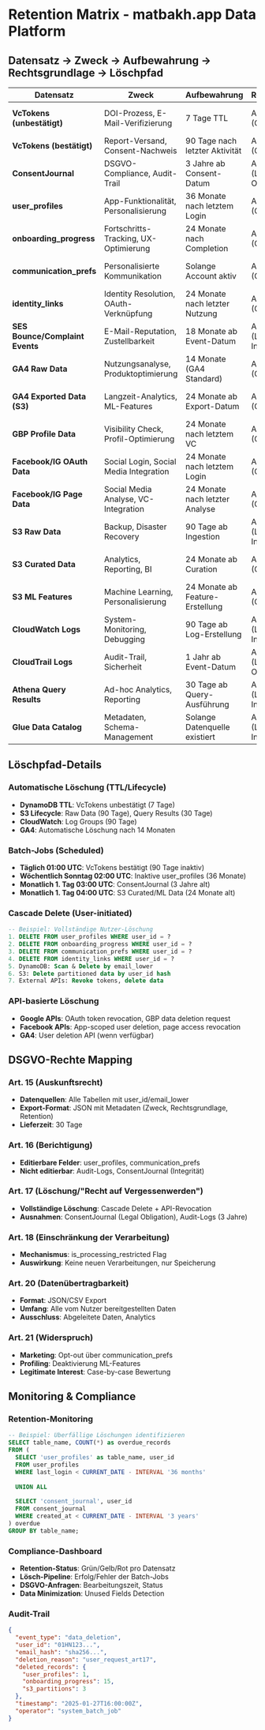 # Retention Matrix - matbakh.app Data Platform

## Datensatz → Zweck → Aufbewahrung → Rechtsgrundlage → Löschpfad

| Datensatz | Zweck | Aufbewahrung | Rechtsgrundlage | Löschpfad | PII/Non-PII | Owner |
|-----------|-------|--------------|-----------------|-----------|-------------|-------|
| **VcTokens (unbestätigt)** | DOI-Prozess, E-Mail-Verifizierung | 7 Tage TTL | Art. 6 Abs. 1 lit. a (Consent) | DynamoDB TTL automatisch | PII (email_lower, ip_start) | Legal/Compliance |
| **VcTokens (bestätigt)** | Report-Versand, Consent-Nachweis | 90 Tage nach letzter Aktivität | Art. 6 Abs. 1 lit. a (Consent) | Batch-Job täglich | PII (email_lower, ip_confirm) | Legal/Compliance |
| **ConsentJournal** | DSGVO-Compliance, Audit-Trail | 3 Jahre ab Consent-Datum | Art. 6 Abs. 1 lit. c (Legal Obligation) | Batch-Job monatlich | PII (email) | Legal/Compliance |
| **user_profiles** | App-Funktionalität, Personalisierung | 36 Monate nach letztem Login | Art. 6 Abs. 1 lit. b (Contract) | Cascade Delete Supabase | PII (email, name) | Product Team |
| **onboarding_progress** | Fortschritts-Tracking, UX-Optimierung | 24 Monate nach Completion | Art. 6 Abs. 1 lit. b (Contract) | Cascade Delete Supabase | Non-PII (steps, status) | Product Team |
| **communication_prefs** | Personalisierte Kommunikation | Solange Account aktiv | Art. 6 Abs. 1 lit. a (Consent) | Cascade Delete Supabase | Non-PII (tone, address) | Product Team |
| **identity_links** | Identity Resolution, OAuth-Verknüpfung | 24 Monate nach letzter Nutzung | Art. 6 Abs. 1 lit. b (Contract) | Cascade Delete Supabase | Non-PII (external_ids) | Product Team |
| **SES Bounce/Complaint Events** | E-Mail-Reputation, Zustellbarkeit | 18 Monate ab Event-Datum | Art. 6 Abs. 1 lit. f (Legitimate Interest) | S3 Lifecycle Policy | PII (email) | DevOps Team |
| **GA4 Raw Data** | Nutzungsanalyse, Produktoptimierung | 14 Monate (GA4 Standard) | Art. 6 Abs. 1 lit. a (Consent) | GA4 Auto-Delete | Non-PII (pseudonymisiert) | Analytics Team |
| **GA4 Exported Data (S3)** | Langzeit-Analytics, ML-Features | 24 Monate ab Export-Datum | Art. 6 Abs. 1 lit. a (Consent) | S3 Lifecycle + Partition Drop | Non-PII (client_id hash) | Analytics Team |
| **GBP Profile Data** | Visibility Check, Profil-Optimierung | 24 Monate nach letztem VC | Art. 6 Abs. 1 lit. b (Contract) | API-basierte Löschung | Non-PII (place_id, ratings) | Product Team |
| **Facebook/IG OAuth Data** | Social Login, Social Media Integration | 24 Monate nach letztem Login | Art. 6 Abs. 1 lit. a (Consent) | API-basierte Löschung | PII (email, name) | Product Team |
| **Facebook/IG Page Data** | Social Media Analyse, VC-Integration | 24 Monate nach letzter Analyse | Art. 6 Abs. 1 lit. a (Consent) | API-basierte Löschung | Non-PII (page_id, metrics) | Product Team |
| **S3 Raw Data** | Backup, Disaster Recovery | 90 Tage ab Ingestion | Art. 6 Abs. 1 lit. f (Legitimate Interest) | S3 Lifecycle Policy | Mixed (je nach Quelle) | DevOps Team |
| **S3 Curated Data** | Analytics, Reporting, BI | 24 Monate ab Curation | Art. 6 Abs. 1 lit. a (Consent) | S3 Lifecycle + Partition Drop | Non-PII (pseudonymisiert) | Analytics Team |
| **S3 ML Features** | Machine Learning, Personalisierung | 24 Monate ab Feature-Erstellung | Art. 6 Abs. 1 lit. a (Consent) | S3 Lifecycle + Partition Drop | Non-PII (aggregiert) | Data Science Team |
| **CloudWatch Logs** | System-Monitoring, Debugging | 90 Tage ab Log-Erstellung | Art. 6 Abs. 1 lit. f (Legitimate Interest) | CloudWatch Retention Policy | Non-PII (system logs) | DevOps Team |
| **CloudTrail Logs** | Audit-Trail, Sicherheit | 1 Jahr ab Event-Datum | Art. 6 Abs. 1 lit. c (Legal Obligation) | S3 Lifecycle Policy | Non-PII (API calls) | Security Team |
| **Athena Query Results** | Ad-hoc Analytics, Reporting | 30 Tage ab Query-Ausführung | Art. 6 Abs. 1 lit. f (Legitimate Interest) | S3 Lifecycle Policy | Non-PII (query results) | Analytics Team |
| **Glue Data Catalog** | Metadaten, Schema-Management | Solange Datenquelle existiert | Art. 6 Abs. 1 lit. f (Legitimate Interest) | Automatisch bei Quelle-Löschung | Non-PII (metadata) | Data Engineering |

## Löschpfad-Details

### Automatische Löschung (TTL/Lifecycle)
- **DynamoDB TTL**: VcTokens unbestätigt (7 Tage)
- **S3 Lifecycle**: Raw Data (90 Tage), Query Results (30 Tage)
- **CloudWatch**: Log Groups (90 Tage)
- **GA4**: Automatische Löschung nach 14 Monaten

### Batch-Jobs (Scheduled)
- **Täglich 01:00 UTC**: VcTokens bestätigt (90 Tage inaktiv)
- **Wöchentlich Sonntag 02:00 UTC**: Inaktive user_profiles (36 Monate)
- **Monatlich 1. Tag 03:00 UTC**: ConsentJournal (3 Jahre alt)
- **Monatlich 1. Tag 04:00 UTC**: S3 Curated/ML Data (24 Monate alt)

### Cascade Delete (User-initiated)
```sql
-- Beispiel: Vollständige Nutzer-Löschung
1. DELETE FROM user_profiles WHERE user_id = ?
2. DELETE FROM onboarding_progress WHERE user_id = ?
3. DELETE FROM communication_prefs WHERE user_id = ?
4. DELETE FROM identity_links WHERE user_id = ?
5. DynamoDB: Scan & Delete by email_lower
6. S3: Delete partitioned data by user_id hash
7. External APIs: Revoke tokens, delete data
```

### API-basierte Löschung
- **Google APIs**: OAuth token revocation, GBP data deletion request
- **Facebook APIs**: App-scoped user deletion, page access revocation
- **GA4**: User deletion API (wenn verfügbar)

## DSGVO-Rechte Mapping

### Art. 15 (Auskunftsrecht)
- **Datenquellen**: Alle Tabellen mit user_id/email_lower
- **Export-Format**: JSON mit Metadaten (Zweck, Rechtsgrundlage, Retention)
- **Lieferzeit**: 30 Tage

### Art. 16 (Berichtigung)
- **Editierbare Felder**: user_profiles, communication_prefs
- **Nicht editierbar**: Audit-Logs, ConsentJournal (Integrität)

### Art. 17 (Löschung/"Recht auf Vergessenwerden")
- **Vollständige Löschung**: Cascade Delete + API-Revocation
- **Ausnahmen**: ConsentJournal (Legal Obligation), Audit-Logs (3 Jahre)

### Art. 18 (Einschränkung der Verarbeitung)
- **Mechanismus**: is_processing_restricted Flag
- **Auswirkung**: Keine neuen Verarbeitungen, nur Speicherung

### Art. 20 (Datenübertragbarkeit)
- **Format**: JSON/CSV Export
- **Umfang**: Alle vom Nutzer bereitgestellten Daten
- **Ausschluss**: Abgeleitete Daten, Analytics

### Art. 21 (Widerspruch)
- **Marketing**: Opt-out über communication_prefs
- **Profiling**: Deaktivierung ML-Features
- **Legitimate Interest**: Case-by-case Bewertung

## Monitoring & Compliance

### Retention-Monitoring
```sql
-- Beispiel: Überfällige Löschungen identifizieren
SELECT table_name, COUNT(*) as overdue_records
FROM (
  SELECT 'user_profiles' as table_name, user_id 
  FROM user_profiles 
  WHERE last_login < CURRENT_DATE - INTERVAL '36 months'
  
  UNION ALL
  
  SELECT 'consent_journal', user_id
  FROM consent_journal 
  WHERE created_at < CURRENT_DATE - INTERVAL '3 years'
) overdue
GROUP BY table_name;
```

### Compliance-Dashboard
- **Retention-Status**: Grün/Gelb/Rot pro Datensatz
- **Lösch-Pipeline**: Erfolg/Fehler der Batch-Jobs
- **DSGVO-Anfragen**: Bearbeitungszeit, Status
- **Data Minimization**: Unused Fields Detection

### Audit-Trail
```json
{
  "event_type": "data_deletion",
  "user_id": "01HN123...",
  "email_hash": "sha256...",
  "deletion_reason": "user_request_art17",
  "deleted_records": {
    "user_profiles": 1,
    "onboarding_progress": 15,
    "s3_partitions": 3
  },
  "timestamp": "2025-01-27T16:00:00Z",
  "operator": "system_batch_job"
}
```